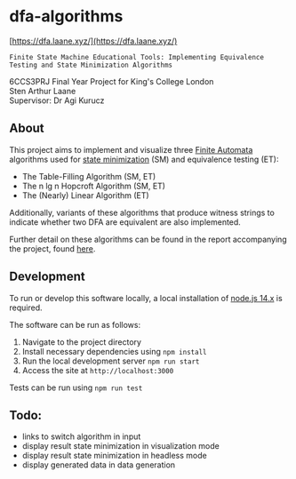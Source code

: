 # dfa-algorithms

[https://dfa.laane.xyz/](https://dfa.laane.xyz/)

```
Finite State Machine Educational Tools: Implementing Equivalence Testing and State Minimization Algorithms
```

6CCS3PRJ Final Year Project for King's College London  
Sten Arthur Laane  
Supervisor: Dr Agi Kurucz

## About

This project aims to implement and visualize three [Finite Automata](https://en.wikipedia.org/wiki/Finite-state_machine)
algorithms used for [state minimization](https://en.wikipedia.org/wiki/DFA_minimization) (SM) and equivalence testing (ET):

-   The Table-Filling Algorithm (SM, ET)
-   The n lg n Hopcroft Algorithm (SM, ET)
-   The (Nearly) Linear Algorithm (ET)

Additionally, variants of these algorithms that produce witness strings to indicate whether two DFA are equivalent
are also implemented.

Further detail on these algorithms can be found in the report accompanying the project, found [here]().

## Development

To run or develop this software locally, a local installation of [node.js 14.x](https://nodejs.org/en/) is required.

The software can be run as follows:

1. Navigate to the project directory
2. Install necessary dependencies using `npm install`
3. Run the local development server `npm run start`
4. Access the site at `http://localhost:3000`

Tests can be run using `npm run test`

## Todo:

-   links to switch algorithm in input
-   display result state minimization in visualization mode
-   display result state minimization in headless mode
-   display generated data in data generation
